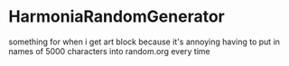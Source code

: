 # HarmoniaRandomGenerator
something for when i get art block because it's annoying having to put in names of 5000 characters into random.org every time
